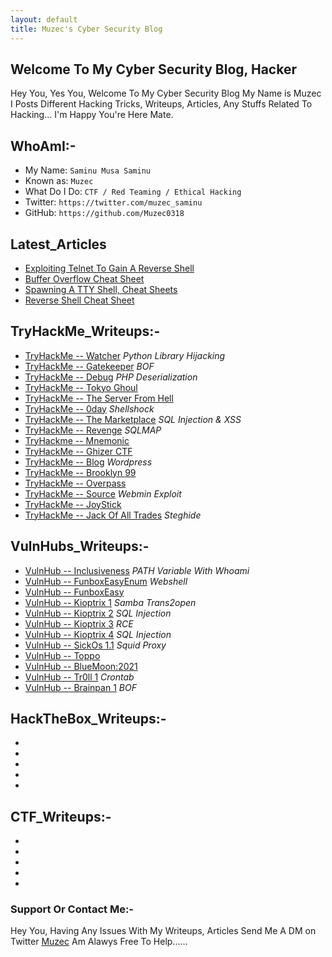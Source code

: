 ```yaml
---
layout: default
title: Muzec's Cyber Security Blog
---
```


## Welcome To My Cyber Security Blog,  Hacker

Hey You, Yes You, Welcome To My Cyber Security Blog My Name is Muzec I Posts Different Hacking Tricks, Writeups, Articles, Any Stuffs Related To Hacking... I'm Happy You're Here Mate.

## WhoAmI:-


- My Name:    `Saminu Musa Saminu`
- Known as:   `Muzec`
- What Do I Do:  `CTF / Red Teaming / Ethical Hacking`
- Twitter:    `https://twitter.com/muzec_saminu`
- GitHub:     `https://github.com/Muzec0318`

## Latest_Articles

- [Exploiting Telnet To Gain A Reverse Shell](https://muzec0318.github.io/posts/Telnet.html)
- [Buffer Overflow Cheat Sheet](https://muzec0318.github.io/posts/BufferOverflow.html)
- [Spawning A TTY Shell, Cheat Sheets](https://muzec0318.github.io/posts/Ttyshells.html)
- [Reverse Shell Cheat Sheet](https://muzec0318.github.io/posts/ReverseShell.html)

## TryHackMe_Writeups:-


- [TryHackMe -- Watcher](https://muzec0318.github.io/posts/Watcher.html) *Python Library Hijacking*
- [TryHackMe -- Gatekeeper](https://muzec0318.github.io/posts/Gatekeeper.html) *BOF*
- [TryHackMe -- Debug](https://muzec0318.github.io/posts/Debug.html)  *PHP Deserialization*
- [TryHackMe -- Tokyo Ghoul](https://muzec0318.github.io/posts/tokyoghoul666.html)
- [TryHackMe -- The Server From Hell](https://muzec0318.github.io/posts/TheServerFromHell.html)
- [TryHackMe -- 0day](https://muzec0318.github.io/posts/0day.html)  *Shellshock*
- [TryHackMe -- The Marketplace](https://muzec0318.github.io/posts/Marketplace.html)  *SQL Injection & XSS*
- [TryHackMe -- Revenge](https://muzec0318.github.io/posts/Revenge.html)  *SQLMAP*
- [TryHackme -- Mnemonic](https://muzec0318.github.io/posts/Mnemonic.html)
- [TryHackMe -- Ghizer CTF](https://muzec0318.github.io/posts/Ghizer.html)
- [TryHackMe -- Blog](https://muzec0318.github.io/posts/Blog.html)  *Wordpress*
- [TryHackMe -- Brooklyn 99](https://muzec0318.github.io/posts/Brooklyn99.html)
- [TryHackMe -- Overpass](https://muzec0318.github.io/posts/Overpass.html)
- [TryHackMe -- Source](https://muzec0318.github.io/posts/Source.html)  *Webmin Exploit*
- [TryHackMe -- JoyStick](https://muzec0318.github.io/posts/JoyStick.html)
- [TryHackMe -- Jack Of All Trades](https://muzec0318.github.io/posts/Jack.html)  *Steghide*

## VulnHubs_Writeups:-

- [VulnHub -- Inclusiveness](https://muzec0318.github.io/posts/Inclusiveness.html)  *PATH Variable With Whoami*
- [VulnHub -- FunboxEasyEnum](https://muzec0318.github.io/posts/Funboxeasyenum.html)  *Webshell*
- [VulnHub -- FunboxEasy](https://muzec0318.github.io/posts/Funbox3.html)
- [VulnHub -- Kioptrix 1](https://muzec0318.github.io/posts/kioptrix1.html)     *Samba Trans2open*
- [VulnHub -- Kioptrix 2](https://muzec0318.github.io/posts/Kioptrix2.html)     *SQL Injection*
- [VulnHub -- Kioptrix 3](https://muzec0318.github.io/posts/Kioptrix3.html)     *RCE*
- [VulnHub -- Kioptrix 4](https://muzec0318.github.io/posts/Kioptrix4.html)     *SQL Injection*
- [VulnHub -- SickOs 1.1](https://muzec0318.github.io/posts/Sickos.html)    *Squid Proxy*
- [VulnHub -- Toppo](https://muzec0318.github.io/posts/Toppo.html)
- [VulnHub -- BlueMoon:2021](https://muzec0318.github.io/posts/Bluemoon.html)
- [VulnHub -- Tr0ll 1](https://muzec0318.github.io/posts/Tr0ll.html)      *Crontab*
- [VulnHub -- Brainpan 1](https://muzec0318.github.io/posts/Brainpan1.html)      *BOF*

## HackTheBox_Writeups:-

-
-
-
-
-

## CTF_Writeups:-

-
-
-
-
-


### Support Or Contact Me:-
Hey You, Having Any Issues With My Writeups, Articles Send Me A DM on Twitter [Muzec](https://twitter.com/muzec_saminu)  Am Alawys Free To Help......

